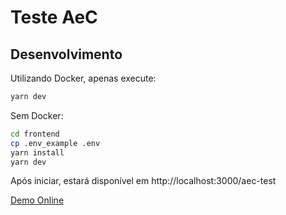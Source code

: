 # Teste AeC

## Desenvolvimento

Utilizando Docker, apenas execute:
```bash
yarn dev
```

Sem Docker:

```bash
cd frontend
cp .env_example .env
yarn install
yarn dev
```

Após iniciar, estará disponível em http://localhost:3000/aec-test

[Demo Online](https://jeff-silva.github.io/aec-test)